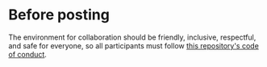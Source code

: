 # Before posting

The environment for collaboration should be friendly, inclusive, respectful, and safe for everyone, so all participants must follow [this repository's code of conduct](https://github.com/ropenscilabs/drake-manual/blob/main/CODE_OF_CONDUCT.md).
